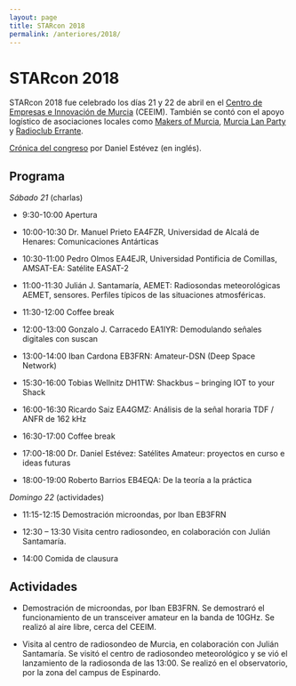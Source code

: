 ```yaml
---
layout: page
title: STARcon 2018
permalink: /anteriores/2018/
---
```


# STARcon 2018

STARcon 2018 fue celebrado los días 21 y 22 de abril en el [Centro de Empresas e
Innovación de Murcia](https://www.ceeim.es/) (CEEIM). También se contó con el
apoyo logístico de asociaciones locales como [Makers of Murcia](https://makersofmurcia.org/),
[Murcia Lan Party](http://www.murcialanparty.com/mlp17/)
y [Radioclub Errante](http://www.radiocluberrante.es/).

[Crónica del congreso](https://destevez.net/2018/04/starcon-2018-aftermath/)
por Daniel Estévez (en inglés).

## Programa


*Sábado 21* (charlas)

* 9:30-10:00 Apertura
* 10:00-10:30 Dr. Manuel Prieto EA4FZR, Universidad de Alcalá de Henares: Comunicaciones Antárticas
* 10:30-11:00 Pedro Olmos EA4EJR, Universidad Pontificia de Comillas, AMSAT-EA: Satélite EASAT-2
* 11:00-11:30 Julián J. Santamaría, AEMET: Radiosondas meteorológicas AEMET, sensores. Perfiles típicos de las situaciones atmosféricas.
* 11:30-12:00 Coffee break
* 12:00-13:00 Gonzalo J. Carracedo EA1IYR: Demodulando señales digitales con suscan
* 13:00-14:00 Iban Cardona EB3FRN: Amateur-DSN (Deep Space Network)

* 15:30-16:00 Tobias Wellnitz DH1TW: Shackbus – bringing IOT to your Shack
* 16:00-16:30 Ricardo Saiz EA4GMZ: Análisis de la señal horaria TDF / ANFR de 162 kHz
* 16:30-17:00 Coffee break
* 17:00-18:00 Dr. Daniel Estévez: Satélites Amateur: proyectos en curso e ideas futuras
* 18:00-19:00 Roberto Barrios EB4EQA: De la teoría a la práctica

*Domingo 22* (actividades)

* 11:15-12:15 Demostración microondas, por Iban EB3FRN
* 12:30 – 13:30 Visita centro radiosondeo, en colaboración con Julián Santamaría.

* 14:00 Comida de clausura

## Actividades

* Demostración de microondas, por Iban EB3FRN. Se demostraró el funcionamiento
  de un transceiver amateur en la banda de 10GHz. Se realizó al aire libre,
  cerca del CEEIM.

* Visita al centro de radiosondeo de Murcia, en colaboración
  con Julián Santamaría. Se visitó el centro de radiosondeo meteorológico y
  se vió el lanzamiento de la radiosonda de las 13:00. Se realizó en el
  observatorio, por la zona del campus de Espinardo.

